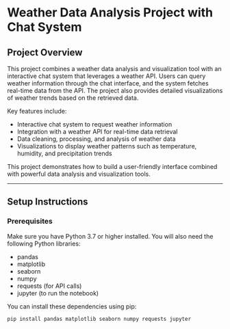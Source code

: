 # Weather Data Analysis Project with Chat System

## Project Overview

This project combines a weather data analysis and visualization tool with an interactive chat system that leverages a weather API. Users can query weather information through the chat interface, and the system fetches real-time data from the API. The project also provides detailed visualizations of weather trends based on the retrieved data.

Key features include:
- Interactive chat system to request weather information
- Integration with a weather API for real-time data retrieval
- Data cleaning, processing, and analysis of weather data
- Visualizations to display weather patterns such as temperature, humidity, and precipitation trends

This project demonstrates how to build a user-friendly interface combined with powerful data analysis and visualization tools.

---

## Setup Instructions

### Prerequisites

Make sure you have Python 3.7 or higher installed. You will also need the following Python libraries:

- pandas
- matplotlib
- seaborn
- numpy
- requests (for API calls)
- jupyter (to run the notebook)

You can install these dependencies using pip:

```bash
pip install pandas matplotlib seaborn numpy requests jupyter
